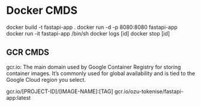 # Docker CMDS

docker build -t fastapi-app .
docker run -d -p 8080:8080 fastapi-app
docker run -it fastapi-app /bin/sh
docker logs [id]
docker stop [id]

## GCR CMDS

gcr.io: The main domain used by Google Container Registry for storing container images. It’s commonly used for global availability and is tied to the Google Cloud region you select.

gcr.io/[PROJECT-ID]/[IMAGE-NAME]:[TAG]
gcr.io/ozu-tokenise/fastapi-app:latest
